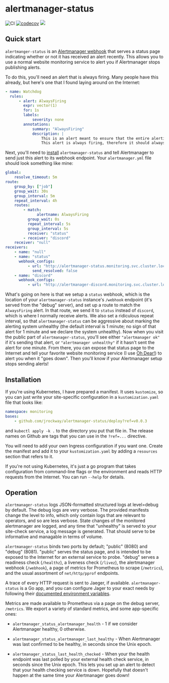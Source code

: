 # alertmanager-status

![CI](https://ci.jrock.us/api/v1/teams/main/pipelines/alertmanager-status/jobs/ci/badge)
[![codecov](https://codecov.io/gh/jrockway/alertmanager-status/branch/master/graph/badge.svg)](https://codecov.io/gh/jrockway/alertmanager-status)
[![](https://images.microbadger.com/badges/version/jrockway/alertmanager-status.svg)](https://microbadger.com/images/jrockway/alertmanager-status)

## Quick start

`alertmanger-status` is an
[Alertmanager webhook](https://prometheus.io/docs/alerting/latest/configuration/#webhook_config)
that serves a status page indicating whether or not it has received an alert recently. This allows
you to use a normal website monitoring service to alert you if Alertmanager stops publishing alerts.

To do this, you'll need an alert that is always firing. Many people have this already, but here's
one that I found laying around on the Internet:

```yaml
- name: Watchdog
  rules:
      - alert: AlwaysFiring
        expr: vector(1)
        for: 1s
        labels:
            severity: none
        annotations:
            summary: "AlwaysFiring"
            description: |
                This is an alert meant to ensure that the entire alerting pipeline is functional.
                This alert is always firing, therefore it should always be firing in Alertmanager.
```

Next, you'll need to [install](#Installation) `alertmanager-status` and tell Alertmanager to send
just this alert to its webhook endpoint. Your `alertmanager.yml` file should look something like
mine:

```yaml
global:
    resolve_timeout: 5m
route:
    group_by: ["job"]
    group_wait: 30s
    group_interval: 5m
    repeat_interval: 4h
    routes:
        - match:
              alertname: AlwaysFiring
          group_wait: 0s
          repeat_interval: 5s
          group_interval: 5s
          receiver: "status"
        - receiver: "discord"
    receiver: "null"
receivers:
    - name: "null"
    - name: "status"
      webhook_configs:
          - url: "http://alertmanager-status.monitoring.svc.cluster.local.:8081/webhook"
            send_resolved: false
    - name: "discord"
      webhook_configs:
          - url: "http://alertmanager-discord.monitoring.svc.cluster.local.:8080/"
```

What's going on here is that we setup a `status` webhook, which is the location of your
`alertmanager-status` instance's `/webhook` endpoint (it's served from the "debug" server), and set
up a route to match the `AlwaysFiring` alert. In that route, we send it to `status` instead of
`discord`, which is where I normally receive alerts. We also set a ridiculous repeat interval, so
that `alertmanager-status` can be aggressive about marking the alerting system unhealthy (the
default interval is 1 minute; no sign of that alert for 1 minute and we declare the system
unhealthy). Now when you visit the public part of `alertmanager-status`, you'll see either
`"alertmanager ok"` if it's sending that alert, or `"alertmanager unhealthy"` if it hasn't sent the
alert for one minute. From there, you can expose that status page to the Internet and tell your
favorite website monitoring service (I use [Oh Dear!](https://ohdear.app/)) to alert you when it
"goes down". Then you'll know if your Alertmanager setup stops sending alerts!

## Installation

If you're using Kubernetes, I have prepared a manifest. It uses `kustomize`, so you can just write
your site-specific configuration in a `kustomization.yaml` file that looks like:

```yaml
namespace: monitoring
bases:
    - github.com/jrockway/alertmanager-status/deploy?ref=v0.0.3
```

and `kubectl apply -k .` to the directory you put that file in. The release names on Github are tags
that you can use in the `?ref=...` directive.

You will need to add your own Ingress configuration if you want one. Create the manifest and add it
to your `kustomization.yaml` by adding a `resources` section that refers to it.

If you're not using Kubernetes, it's just a go program that takes configuration from command-line
flags or the environment and reads HTTP requests from the Internet. You can run `--help` for
details.

## Operation

`alertmanager-status` logs JSON-formatted structured logs at level=debug by default. The debug logs
are very verbose. The provided manifests change the level to info, which only contain logs that are
relevant to operators, and so are less verbose. State changes of the monitored alertmanager are
logged, and any time that "unhealthy" is served to your site-check service, a log message is
generated. That should serve to be informative and managable in terms of volume.

`alertmanager-status` binds two ports by default; "public" (8080) and "debug" (8081). "public"
serves the status page, and is intended to be exposed to the Internet for an external service to
probe. "debug" serves a readiness check (`/healthz`), a liveness check (`/livez`), the alertmanager
webhook (`/webhook`), a page of metrics for Prometheus to scrape (`/metrics`), and the usual
assortment of `net/http/pprof` endpoints.

A trace of every HTTP request is sent to Jaeger, if available. `alertmanager-status` is a Go app,
and you can configure Jager to your exact needs by following their
[documented environment variables](https://www.jaegertracing.io/docs/1.19/client-features/).

Metrics are made available to Prometheus via a page on the debug server, `/metrics`. We export a
variety of standard metrics, and some app-specific ones:

-   `alertmanager_status_alertmanager_health` - 1 if we consider Alertmanager healthy, 0 otherwise.

-   `alertmanager_status_alertmanager_last_healthy` - When Alertmanager was last confirmed to be
    healthy, in seconds since the Unix epoch.

-   `alertmanager_status_last_health_checked` - When your the health endpoint was last polled by
    your external health check service, in seconds since the Unix epoch. This lets you set up an
    alert to detect that your health checking service is down. Hopefully that doesn't happen at the
    same time your Alertmanager goes down!
